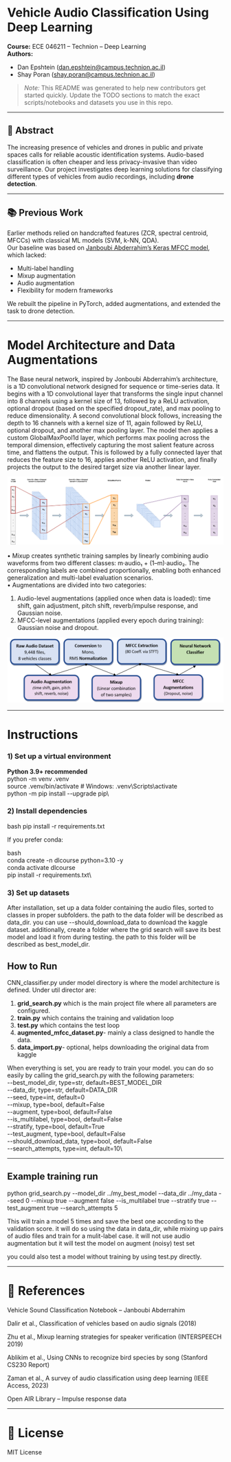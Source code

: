 # Vehicle Audio Classification Using Deep Learning

**Course:** ECE 046211 – Technion – Deep Learning  
**Authors:**  
- Dan Epshtein (dan.epshtein@campus.technion.ac.il)  
- Shay Poran (shay.poran@campus.technion.ac.il)
> *Note:* This README was generated to help new contributors get started quickly. Update the TODO sections to match the exact scripts/notebooks and datasets you use in this repo.

---

## 📌 Abstract
The increasing presence of vehicles and drones in public and private spaces calls for reliable acoustic identification systems. Audio-based classification is often cheaper and less privacy-invasive than video surveillance. Our project investigates deep learning solutions for classifying different types of vehicles from audio recordings, including **drone detection**.

---

## 📚 Previous Work
Earlier methods relied on handcrafted features (ZCR, spectral centroid, MFCCs) with classical ML models (SVM, k-NN, QDA).  
Our baseline was based on [Janboubi Abderrahim’s Keras MFCC model](https://github.com/JANBOUBI-ABDERRAHIM/Vehicle-Sound-Classification-Notebook), which lacked:
- Multi-label handling
- Mixup augmentation
- Audio augmentation
- Flexibility for modern frameworks

We rebuilt the pipeline in PyTorch, added augmentations, and extended the task to drone detection.

---

# Model Architecture and Data Augmentations

The Base neural network, inspired by Jonboubi Abderrahim’s architecture, is a 1D convolutional network designed for sequence or time-series data. It begins with a 1D convolutional layer that transforms the single input channel into 8 channels using a kernel size of 13, followed by a ReLU activation, optional dropout (based on the specified dropout_rate), and max pooling to reduce dimensionality. A second convolutional block follows, increasing the depth to 16 channels with a kernel size of 11, again followed by ReLU, optional dropout, and another max pooling layer. The model then applies a custom GlobalMaxPool1d layer, which performs max pooling across the temporal dimension, effectively capturing the most salient feature across time, and flattens the output. This is followed by a fully connected layer that reduces the feature size to 16, applies another ReLU activation, and finally projects the output to the desired target size via another linear layer. 

![img.png](img.png)

•	Mixup creates synthetic training samples by linearly combining audio waveforms from two different classes: m·audio₁ + (1–m)·audio₂. The corresponding labels are combined proportionally, enabling both enhanced generalization and multi-label evaluation scenarios.\
•	Augmentations are divided into two categories:
1.	Audio-level augmentations (applied once when data is loaded): time shift, gain adjustment, pitch shift, reverb/impulse response, and Gaussian noise.
2.	MFCC-level augmentations (applied every epoch during training): Gaussian noise and dropout.

![img_1.png](img_1.png)

---

# Instructions


### 1) Set up a virtual environment

**Python 3.9+ recommended**\
python -m venv .venv\
source .venv/bin/activate   # Windows: .venv\Scripts\activate\
python -m pip install --upgrade pip\

### 2) Install dependencies

bash pip install -r requirements.txt

If you prefer conda:

bash\
conda create -n dlcourse python=3.10 -y\
conda activate dlcourse\
pip install -r requirements.txt\

### 3) Set up datasets

After installation, set up a data folder containing the audio files, sorted to classes in proper subfolders.
the path to the data folder will be described as data_dir. you can use --should_download_data to download the kaggle dataset.
additionally, create a folder where the grid search will save its best model and load it from during testing. the path to this folder will be described as best_model_dir.

## How to Run

CNN_classifier.py under model directory is where the model architecture is defined.
Under util director are:
1) **grid_search.py** which is the main project file where all parameters are configured.
2) **train.py** which contains the training and validation loop
3) **test.py**  which contains the test loop
4) **augmented_mfcc_dataset.py**- mainly a class designed to handle the data.
5) **data_import.py**- optional, helps downloading the original data from kaggle

When everything is set, you are ready to train your model. 
you can do so easily by calling the grid_search.py with the following parameters:\
    --best_model_dir, type=str, default=BEST_MODEL_DIR\
    --data_dir, type=str, default=DATA_DIR\
    --seed, type=int, default=0\
    --mixup, type=bool, default=False \
    --augment, type=bool, default=False\
    --is_multilabel, type=bool, default=False\
    --stratify, type=bool, default=True\
    --test_augment, type=bool, default=False\
    --should_download_data, type=bool, default=False\
    --search_attempts, type=int, default=10\

---
## Example training run
python grid_search.py   --model_dir ../my_best_model --data_dir ../my_data --seed 0 --mixup true --augment false --is_multilabel true --stratify true --test_augment true --search_attempts 5

This will train a model 5 times and save the best one according to the validation score.
it will do so using the data in data_dir, while mixing up pairs of audio files and train for a mulit-label case. it will not use audio augmentation but it will test the model on augment (noisy) test set

you could also test a model without training by using test.py directly.

---
# 🧠 References
Vehicle Sound Classification Notebook – Janboubi Abderrahim

Dalir et al., Classification of vehicles based on audio signals (2018)

Zhu et al., Mixup learning strategies for speaker verification (INTERSPEECH 2019)

Ablikim et al., Using CNNs to recognize bird species by song (Stanford CS230 Report)

Zaman et al., A survey of audio classification using deep learning (IEEE Access, 2023)

Open AIR Library – Impulse response data

---
# 📄 License
MIT License


